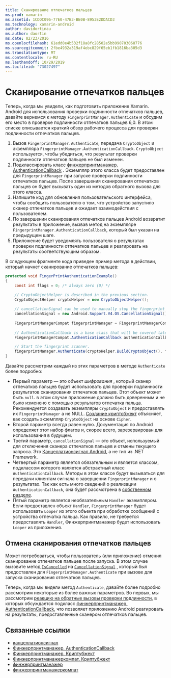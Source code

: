 ```yaml
---
title: Сканирование отпечатков пальцев
ms.prod: xamarin
ms.assetid: 1CDDC096-77E0-47B3-BE0B-8953E2DDACD3
ms.technology: xamarin-android
author: davidortinau
ms.author: daortin
ms.date: 02/23/2016
ms.openlocfilehash: 61edd0e4b532f18a8fc28502e5bb990703068776
ms.sourcegitcommit: 2fbe4932a319af4ebc829f65eb1fb1816ba305d3
ms.translationtype: MT
ms.contentlocale: ru-RU
ms.lasthandoff: 10/29/2019
ms.locfileid: "73027497"
---
```

# <a name="scanning-for-fingerprints"></a>Сканирование отпечатков пальцев

Теперь, когда мы увидели, как подготовить приложение Xamarin. Android для использования проверки подлинности отпечатков пальцев, давайте вернемся к методу `FingerprintManager.Authenticate` и обсудим его место в проверке подлинности отпечатков пальцев 6,0. В этом списке описывается краткий обзор рабочего процесса для проверки подлинности отпечатков пальцев.

1. Вызов `FingerprintManager.Authenticate`, передача `CryptoObject` и экземпляра `FingerprintManager.AuthenticationCallback`. `CryptoObject` используется, чтобы убедиться, что результат проверки подлинности отпечатков пальцев не был изменен. 
2. Подклассировать класс [финжерпринтманажер. AuthenticationCallback](https://developer.android.com/reference/android/hardware/fingerprint/FingerprintManager.AuthenticationCallback.html) . Экземпляр этого класса будет предоставлен для `FingerprintManager` при запуске проверки подлинности отпечатков пальцев. После завершения сканирования отпечатков пальцев он будет вызывать один из методов обратного вызова для этого класса.
3. Напишите код для обновления пользовательского интерфейса, чтобы сообщить пользователю о том, что устройство запустило сканер отпечатков пальцев и ожидает взаимодействия с пользователем. 
4. По завершении сканирования отпечатков пальцев Android возвратит результаты в приложение, вызвав метод на экземпляре `FingerprintManager.AuthenticationCallback`, который был указан на предыдущем шаге.
5. Приложение будет уведомлять пользователя о результатах проверки подлинности отпечатков пальцев и реагировать на результаты соответствующим образом. 

В следующем фрагменте кода приведен пример метода в действии, который начнет сканирование отпечатков пальцев:

```csharp
protected void FingerPrintAuthenticationExample()
{
    const int flags = 0; /* always zero (0) */

    // CryptoObjectHelper is described in the previous section.
    CryptoObjectHelper cryptoHelper = new CryptoObjectHelper();    
    
    // cancellationSignal can be used to manually stop the fingerprint scanner. 
    cancellationSignal = new Android.Support.V4.OS.CancellationSignal();
    
    FingerprintManagerCompat fingerprintManager = FingerprintManagerCompat.From(this);
    
    // AuthenticationCallback is a base class that will be covered later on in this guide.
    FingerprintManagerCompat.AuthenticationCallback authenticationCallback = new MyAuthCallbackSample(this);

    // Start the fingerprint scanner.
    fingerprintManager.Authenticate(cryptoHelper.BuildCryptoObject(), flags, cancellationSignal, authenticationCallback, null);
}
```

Давайте рассмотрим каждый из этих параметров в методе `Authenticate` более подробно:

- Первый параметр — это объект _шифрования_ , который сканер отпечатков пальцев будет использовать для проверки подлинности результатов сканирования отпечатков пальцев. Этот объект может быть `null`. в этом случае приложение должно быть доверенным и не было изменено с помощью результатов отпечатка пальца. Рекомендуется создавать экземпляры `CryptoObject` и предоставлять их `FingerprintManager` а не NULL. [Создание криптобжект](~/android/platform/fingerprint-authentication/creating-a-cryptoobject.md) объясняет, как создать экземпляр `CryptoObject` на основе `Cipher`.
- Второй параметр всегда равен нулю. Документация по Android определяет этот набор флагов и, скорее всего, зарезервирован для использования в будущем. 
- Третий параметр, `cancellationSignal` — это объект, используемый для отключения сканера отпечатков пальцев и отмены текущего запроса. Это [Канцеллатионсигнал Android](https://developer.android.com/reference/android/os/CancellationSignal.html), а не тип из .NET Framework.
- Четвертый параметр является обязательным и является классом, подклассом которого является абстрактный класс `AuthenticationCallback`. Методы в этом классе будут вызываться для передачи клиентам сигнала о завершении `FingerprintManager` и о результатах. Так как есть много сведений о реализации `AuthenticationCallback`, она будет рассмотрена в [собственном разделе](~/android/platform/fingerprint-authentication/fingerprint-authentication-callbacks.md).
- Пятый параметр является необязательным `Handler` экземпляром. Если предоставлен объект `Handler`, `FingerprintManager` будет использовать `Looper` из этого объекта при обработке сообщений с устройства отпечатка пальца. Как правило, не требуется предоставлять `Handler`, Финжерпринтманажер будет использовать `Looper` из приложения.

## <a name="cancelling-a-fingerprint-scan"></a>Отмена сканирования отпечатков пальцев

Может потребоваться, чтобы пользователь (или приложение) отменил сканирование отпечатков пальцев после запуска. В этом случае вызовите метод [`IsCancelled`](https://developer.android.com/reference/android/os/CancellationSignal.html#isCanceled()) на [`CancellationSignal`](https://developer.android.com/reference/android/os/CancellationSignal.html) , который был предоставлен для `FingerprintManager.Authenticate` при вызове для запуска сканирования отпечатков пальцев.

Теперь, когда мы видели метод `Authenticate`, давайте более подробно рассмотрим некоторые из более важных параметров. Во первых, мы рассмотрим [реакцию на обратные вызовы проверки подлинности](~/android/platform/fingerprint-authentication/fingerprint-authentication-callbacks.md), в которых обсуждается подкласс [финжерпринтманажер. AuthenticationCallback](https://developer.android.com/reference/android/hardware/fingerprint/FingerprintManager.AuthenticationCallback.html), что позволяет приложению Android реагировать на результаты, предоставленные сканером отпечатков пальцев.

## <a name="related-links"></a>Связанные ссылки

- [канцеллатионсигнал](https://developer.android.com/reference/android/os/CancellationSignal.html)
- [Финжерпринтманажер. AuthenticationCallback](https://developer.android.com/reference/android/hardware/fingerprint/FingerprintManager.AuthenticationCallback.html)
- [Финжерпринтманажер. Криптубжект](https://developer.android.com/reference/android/hardware/fingerprint/FingerprintManager.CryptoObject.html)
- [Финжерпринтманажеркомпат. Криптубжект](https://developer.android.com/reference/android/support/v4/hardware/fingerprint/FingerprintManagerCompat.CryptoObject.html)
- [финжерпринтманажер](https://developer.android.com/reference/android/hardware/fingerprint/FingerprintManager.html)
- [финжерпринтманажеркомпат](https://developer.android.com/reference/android/support/v4/hardware/fingerprint/FingerprintManagerCompat.html)
